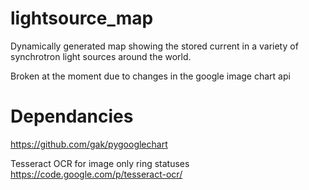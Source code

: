 lightsource_map
===============

Dynamically generated map showing the stored current in a variety of synchrotron light sources around the world.

Broken at the moment due to changes in the google image chart api

Dependancies
============

https://github.com/gak/pygooglechart

Tesseract OCR for image only ring statuses
https://code.google.com/p/tesseract-ocr/
